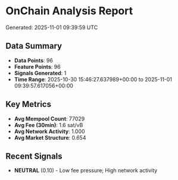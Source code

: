 # OnChain Analysis Report
Generated: 2025-11-01 09:39:59 UTC

## Data Summary
- **Data Points**: 96
- **Feature Points**: 96
- **Signals Generated**: 1
- **Time Range**: 2025-10-30 15:46:27.637989+00:00 to 2025-11-01 09:39:57.617056+00:00

## Key Metrics
- **Avg Mempool Count**: 77029
- **Avg Fee (30min)**: 1.6 sat/vB
- **Avg Network Activity**: 1.000
- **Avg Market Structure**: 0.654

## Recent Signals
- **NEUTRAL** (0.10) - Low fee pressure; High network activity
